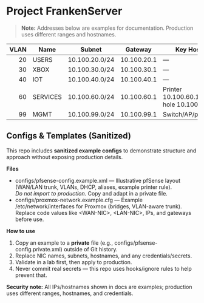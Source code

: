 ﻿# Project FrankenServer





> **Note:** Addresses below are examples for documentation. Production uses different ranges and hostnames.

| VLAN | Name | Subnet | Gateway | Key Hosts |
|-----:|------|--------|---------|-----------|
| 20 | USERS | 10.100.20.0/24 | 10.100.20.1 | — |
| 30 | XBOX | 10.100.30.0/24 | 10.100.30.1 | — |
| 40 | IOT | 10.100.40.0/24 | 10.100.40.1 | — |
| 60 | SERVICES | 10.100.60.0/24 | 10.100.60.1 | Printer 10.100.60.10, Pi-hole 10.100.60.20 |
| 99 | MGMT | 10.100.99.0/24 | 10.100.99.1 | Switch/AP/pfSense |

## Configs & Templates (Sanitized)

This repo includes **sanitized example configs** to demonstrate structure and approach without exposing production details.

**Files**
- configs/pfsense-config.example.xml — Illustrative pfSense layout (WAN/LAN trunk, VLANs, DHCP, aliases, example printer rule).  
  *Do not import to production.* Copy and adapt in a private file.
- configs/proxmox-network.example.cfg — Example /etc/network/interfaces for Proxmox (bridges, VLAN-aware trunk).  
  Replace code values like \<WAN-NIC>\, \<LAN-NIC>\, IPs, and gateways before use.

**How to use**
1. Copy an example to a **private** file (e.g., configs/pfsense-config.private.xml) outside of Git history.
2. Replace NIC names, subnets, hostnames, and any credentials/secrets.
3. Validate in a lab first, then apply to production.
4. Never commit real secrets — this repo uses hooks/ignore rules to help prevent that.

**Security note:** All IPs/hostnames shown in docs are examples; production uses different ranges, hostnames, and credentials.
